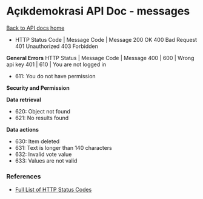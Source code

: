 # Açıkdemokrasi API Doc - messages

[Back to API docs home](Home)

- HTTP Status Code | Message Code | Message
200 OK
400 Bad Request
401 Unauthorized
403 Forbidden

**General Errors**
HTTP Status | Message Code | Message
400         | 600          | Wrong api key
401 | 610 | You are not logged in
- 611: You do not have permission

**Security and Permission**


**Data retrieval**

- 620: Object not found
- 621: No results found

**Data actions**

- 630: Item deleted
- 631: Text is longer than 140 characters
- 632: Invalid vote value
- 633: Values are not valid


### References ###

- [Full List of HTTP Status Codes](https://en.wikipedia.org/wiki/List_of_HTTP_status_codes)
